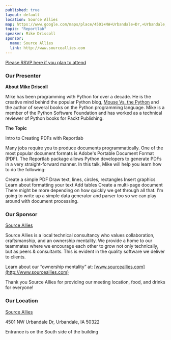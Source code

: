 ```yaml
---
published: true
layout: default
location: Source Allies
map: https://www.google.com/maps/place/4501+NW+Urbandale+Dr,+Urbandale,+IA+50322/@41.643428,-93.7674017,17z/data=!3m1!4b1!4m5!3m4!1s0x87ec271495daa47b:0x84bacf206ea5c986!8m2!3d41.643428!4d-93.765213
topic: "Reportlab"
speaker: Mike Driscoll
sponsor:
  name: Source Allies
  link: http://www.sourceallies.com
---
```


[Please RSVP here if you plan to attend](http://www.google.com/)

### Our Presenter

__About Mike Driscoll__

Mike has been programming with Python for over a decade. He is the creative mind behind the popular Python blog, [Mouse Vs. the Python](http://www.blog.pythonlibrary.org/) and the author of several books on the Python programming language. Mike is a member of the Python Software Foundation and has worked as a technical reviewer of Python books for Packt Publishing.


__The Topic__

Intro to Creating PDFs with Reportlab

Many jobs require you to produce documents programmatically. One of the most popular document formats is Adobe's Portable Document Format (PDF). The Reportlab package allows Python developers to generate PDFs in a very straight-forward manner. In this talk, Mike will help you learn how to do the following:

Create a simple PDF
Draw text, lines, circles, rectangles
Insert graphics
Learn about formatting your text
Add tables
Create a multi-page document
There might be more depending on how quickly we get through all that. I'm going to write up a simple data generator and parser too so we can play around with document processing.

### Our Sponsor
[Source Allies](http://www.sourceallies.com)

Source Allies is a local technical consultancy who values collaboration, craftsmanship, and an ownership mentality. We provide a home to our teammates where we encourage each other to grow not only technically, but as peers & consultants. This is evident in the quality software we deliver to clients.

Learn about our “ownership mentality” at: [www.sourceallies.com](http://www.sourceallies.com)

Thank you Source Allies for providing our meeting location, food, and drinks for everyone!


### Our Location

[Source Allies](http://www.sourceallies.com)

4501 NW Urbandale Dr, Urbandale, IA 50322

Entrance is on the South side of the building
